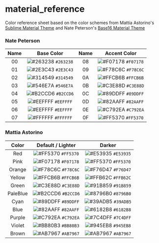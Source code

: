 # material_reference

Color reference sheet based on the color schemes from Mattia Astorino's [Sublime Material Theme](https://github.com/equinusocio/material-theme) and Nate Peterson's [Base16 Material Theme](https://github.com/ntpeters/base16-materialtheme-scheme)

### Nate Peterson

| Name | Base Color | Name | Accent Color |
|:-:|:--:|:-:|:--:|
| 00 |![#263238](https://placehold.it/45x15/263238/000000?text=+) `#263238` | 08 |![#F07178](https://placehold.it/45x15/F07178/000000?text=+) `#F07178` |
| 01 |![#2E3C43](https://placehold.it/45x15/2E3C43/000000?text=+) `#2E3C43` | 09 |![#F78C6C](https://placehold.it/45x15/F78C6C/000000?text=+) `#F78C6C` |
| 02 |![#314549](https://placehold.it/45x15/314549/000000?text=+) `#314549` | 0A |![#FFCB6B](https://placehold.it/45x15/FFCB6B/000000?text=+) `#FFCB6B` |
| 03 |![#546E7A](https://placehold.it/45x15/546E7A/000000?text=+) `#546E7A` | 0B |![#C3E88D](https://placehold.it/45x15/C3E88D/000000?text=+) `#C3E88D` |
| 04 |![#B2CCD6](https://placehold.it/45x15/B2CCD6/000000?text=+) `#B2CCD6` | 0C |![#89DDFF](https://placehold.it/45x15/89DDFF/000000?text=+) `#89DDFF` |
| 05 |![#EEFFFF](https://placehold.it/45x15/EEFFFF/000000?text=+) `#EEFFFF` | 0D |![#82AAFF](https://placehold.it/45x15/82AAFF/000000?text=+) `#82AAFF` |
| 06 |![#EEFFFF](https://placehold.it/45x15/EEFFFF/000000?text=+) `#EEFFFF` | 0E |![#C792EA](https://placehold.it/45x15/C792EA/000000?text=+) `#C792EA` |
| 07 |![#FFFFFF](https://placehold.it/45x15/FFFFFF/000000?text=+) `#FFFFFF` | 0F |![#FF5370](https://placehold.it/45x15/FF5370/000000?text=+) `#FF5370` |

### Mattia Astorino 
| Color      | Default / Lighter |  Darker    |
|:-:|:--:|:--:|
| Red    | ![#FF5370](https://placehold.it/45x15/FF5370/000000?text=+) `#FF5370` | ![#E53935](https://placehold.it/45x15/E53935/000000?text=+) `#E53935` |
| Pink   | ![#F07178](https://placehold.it/45x15/F07178/000000?text=+) `#F07178` | ![#FF5370](https://placehold.it/45x15/FF5370/000000?text=+) `#FF5370` |
| Orange | ![#F78C6C](https://placehold.it/45x15/F78C6C/000000?text=+) `#F78C6C` | ![#F76D47](https://placehold.it/45x15/F76D47/000000?text=+) `#F76D47` |
| Yellow | ![#FFCB6B](https://placehold.it/45x15/FFCB6B/000000?text=+) `#FFCB6B` | ![#FFB62C](https://placehold.it/45x15/FFB62C/000000?text=+) `#FFB62C` |
| Green  | ![#C3E88D](https://placehold.it/45x15/C3E88D/000000?text=+) `#C3E88D` | ![#91B859](https://placehold.it/45x15/91B859/000000?text=+) `#91B859` |
|PaleBlue| ![#B2CCD6](https://placehold.it/45x15/B2CCD6/000000?text=+) `#B2CCD6` | ![#8796B0](https://placehold.it/45x15/8796B0/000000?text=+) `#8796B0` |
| Cyan   | ![#89DDFF](https://placehold.it/45x15/89DDFF/000000?text=+) `#89DDFF` | ![#39ADB5](https://placehold.it/45x15/39ADB5/000000?text=+) `#39ADB5` |
| Blue   | ![#82AAFF](https://placehold.it/45x15/82AAFF/000000?text=+) `#82AAFF` | ![#6182B8](https://placehold.it/45x15/6182B8/000000?text=+) `#6182B8` |
| Purple | ![#C792EA](https://placehold.it/45x15/C792EA/000000?text=+) `#C792EA` | ![#7C4DFF](https://placehold.it/45x15/7C4DFF/000000?text=+) `#7C4DFF` |
| Violet | ![#BB80B3](https://placehold.it/45x15/BB80B3/000000?text=+) `#BB80B3` | ![#945EB8](https://placehold.it/45x15/945EB8/000000?text=+) `#945EB8` |
| Brown  | ![#AB7967](https://placehold.it/45x15/AB7967/000000?text=+) `#AB7967` | ![#AB7967](https://placehold.it/45x15/AB7967/000000?text=+) `#AB7967` |
